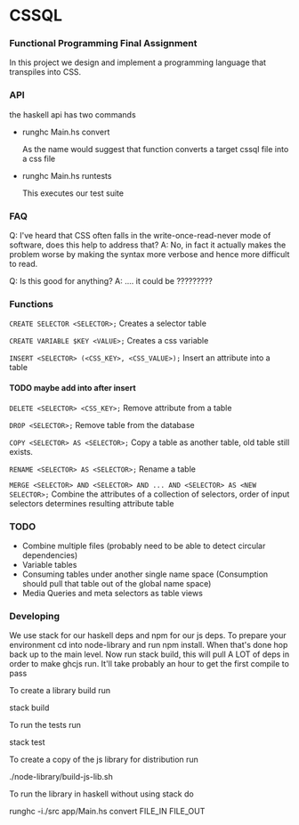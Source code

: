 # CSSQL
### Functional Programming Final Assignment

In this project we design and implement a programming language that transpiles into CSS.


### API

the haskell api has two commands

- runghc Main.hs convert <IN FILE.cssql> <OUT FILE.css>

  As the name would suggest that function converts a target cssql file into a css file

- runghc Main.hs runtests

  This executes our test suite

### FAQ

Q: I've heard that CSS often falls in the write-once-read-never mode of software, does this help to address that?
A: No, in fact it actually makes the problem worse by making the syntax more verbose and hence more difficult to read.

Q: Is this good for anything?
A: .... it could be ?????????

### Functions
`CREATE SELECTOR <SELECTOR>;`
Creates a selector table

`CREATE VARIABLE $KEY <VALUE>;`
Creates a css variable

`INSERT <SELECTOR> (<CSS_KEY>, <CSS_VALUE>);`
Insert an attribute into a table
#### TODO maybe add into after insert

`DELETE <SELECTOR> <CSS_KEY>;`
Remove attribute from a table

`DROP <SELECTOR>;`
Remove table from the database

`COPY <SELECTOR> AS <SELECTOR>;`
Copy a table as another table, old table still exists.

`RENAME <SELECTOR> AS <SELECTOR>;`
Rename a table

`MERGE <SELECTOR> AND <SELECTOR> AND ... AND <SELECTOR> AS <NEW SELECTOR>;`
Combine the attributes of a collection of selectors, order of input selectors determines resulting attribute table


### TODO
- Combine multiple files (probably need to be able to detect circular dependencies)
- Variable tables
- Consuming tables under another single name space (Consumption should pull that table out of the global name space)
- Media Queries and meta selectors as table views


### Developing

We use stack for our haskell deps and npm for our js deps. To prepare your environment cd into node-library and run npm install.
When that's done hop back up to the main level. Now run stack build, this will pull A LOT of deps in order to make ghcjs run. It'll take probably an hour to get the first compile to pass

To create a library build run

stack build

To run the tests run

stack test

To create a copy of the js library for distribution run

./node-library/build-js-lib.sh

To run the library in haskell without using stack do

runghc -i./src app/Main.hs convert FILE_IN FILE_OUT
